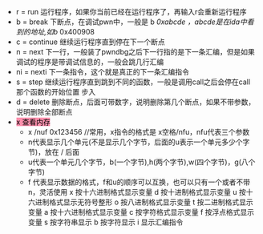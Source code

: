 - r = run 运行程序，如果你当前已经在运行程序了，再输入r会重新运行程序
- b = break 下断点，在调试pwn中，一般是 b _0xabcde ，abcde是在ida中看到的地址,如b_ 0x400908
- c = continue 继续运行程序直到停在下一个断点
- n = next 下一行，一般装了pwndbg之后下一行指的是下一条汇编，但是如果调试的程序是带调试信息的，一般会跳几行汇编
- ni = nexti 下一条指令，这个就是真正的下一条汇编指令
- s = step 继续运行程序直到跳到不同的函数，一般是调用call之后会停在call那个函数的开始位置 步入
- d = delete 删除断点，后面可带数字，说明删除第几个断点，如果不带参数，说明删除全部断点
- <mark style="background: #FF5582A6;">x 查看内存</mark>
	- x /nuf 0x123456       //常用，x指令的格式是 x空格/nfu，nfu代表三个参数
	- n代表显示几个单元(不是显示几个字节，后面的u表示一个单元多少个字节)，放在 / 后面
	- u代表一个单元几个字节，b(一个字节),h(两个字节),w(四个字节)，g(八个字节)
	- f 代表显示数据的格式，f和u的顺序可以互换，也可以只有一个或者不带n，灵活使用
			x 按十六进制格式显示变量
			d 按十进制格式显示变量
			u 按十六进制格式显示无符号整形
			o 按八进制格式显示变量
			t 按二进制格式显示变量
			a 按十六进制格式显示变量
			c 按字符格式显示变量
			f 按浮点格式显示变量
			s 按字符串显示
			b 按字符显示
			i 显示汇编指令